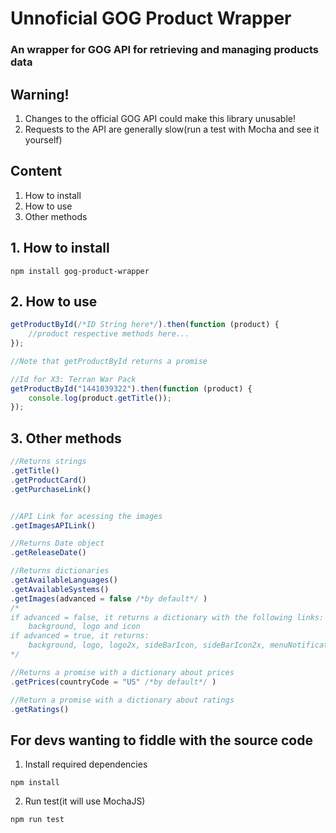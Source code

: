 # Unnoficial GOG Product Wrapper
### An wrapper for GOG API for retrieving and managing products data


## Warning!
1. Changes to the official GOG API could make this library unusable!
2. Requests to the API are generally slow(run a test with Mocha and see it yourself)

## Content
1. How to install
2. How to use
3. Other methods

## 1. How to install
```
npm install gog-product-wrapper
```

## 2. How to use
```javascript
getProductById(/*ID String here*/).then(function (product) {
    //product respective methods here...
});

```

```javascript
//Note that getProductById returns a promise

//Id for X3: Terran War Pack
getProductById("1441039322").then(function (product) {
    console.log(product.getTitle());
});

```

## 3. Other methods

```javascript
//Returns strings
.getTitle()
.getProductCard()
.getPurchaseLink()


//API Link for acessing the images
.getImagesAPILink()

//Returns Date object
.getReleaseDate()

//Returns dictionaries
.getAvailableLanguages()
.getAvailableSystems()
.getImages(advanced = false /*by default*/ )
/*
if advanced = false, it returns a dictionary with the following links:
    background, logo and icon
if advanced = true, it returns:
    background, logo, logo2x, sideBarIcon, sideBarIcon2x, menuNotificationAv, menuNotificationAv2
*/

//Returns a promise with a dictionary about prices 
.getPrices(countryCode = "US" /*by default*/ )

//Return a promise with a dictionary about ratings
.getRatings()

```

## For devs wanting to fiddle with the source code

1. Install required dependencies

```
npm install
```

2. Run test(it will use MochaJS)

```
npm run test
```
